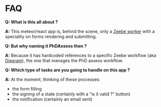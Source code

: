 # FAQ

**Q: What is this all about ?**

**A:** This meteor/react app is, behind the scene,
only a [Zeebe worker](https://stage.docs.zeebe.io/basics/job-workers.html) with a speciality on forms rendering and submitting.

**Q: But why naming it PhDAssess then ?**

**A:** Because it has hardcoded references to a specific Zeebe workflow (aka [Diagram](https://stage.docs.zeebe.io/basics/workflows.html)),
the one that manages the PhD assess workflow.

**Q: Which type of tasks are you going to handle on this app ?**

**A:** At the moment, thinking of these processes:
- the form filling
- the signing of a state (certainly with a "is it valid ?" button)
- the notification (certainly an email sent)
